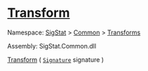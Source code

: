 # [Transform](./Normalize-100663634.md)

Namespace: [SigStat]() > [Common](./../../README.md) > [Transforms](./../README.md)

Assembly: SigStat.Common.dll

[Transform](./Normalize-100663634.md) ( [`Signature`](./../../Signature.md) signature )
